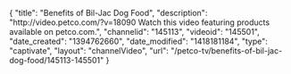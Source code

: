{
    "title": "Benefits of Bil-Jac Dog Food",
    "description": "http:\/\/video.petco.com\/?v=18090 Watch this video featuring products available on petco.com.",
    "channelid": "145113",
    "videoid": "145501",
    "date_created": "1394762660",
    "date_modified": "1418181184",
    "type": "captivate",
    "layout": "channelVideo",
    "url": "\/petco-tv\/benefits-of-bil-jac-dog-food\/145113-145501"
}